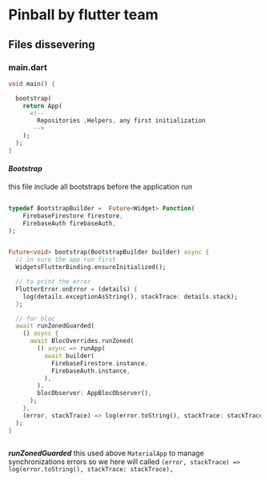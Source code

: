 # Pinball by flutter team

## Files dissevering

### main.dart

```dart
void main() {

  bootstrap(
    return App(
      <!-- 
        Repositories ,Helpers, any first initialization
       -->
    );
  );
}
```

#### *Bootstrap*

this file include all bootstraps before the application run

```dart

typedef BootstrapBuilder =  Future<Widget> Function(
    FirebaseFirestore firestore,
    FirebaseAuth firebaseAuth,
);


Future<void> bootstrap(BootstrapBuilder builder) async {
  // in sure the app run first
  WidgetsFlutterBinding.ensureInitialized();

  // to print the error
  FlutterError.onError = (details) {
    log(details.exceptionAsString(), stackTrace: details.stack);
  };

  // for bloc  
  await runZonedGuarded(
    () async {
      await BlocOverrides.runZoned(
        () async => runApp(
          await builder(
            FirebaseFirestore.instance,
            FirebaseAuth.instance,
          ),
        ),
        blocObserver: AppBlocObserver(),
      );
    },
    (error, stackTrace) => log(error.toString(), stackTrace: stackTrace),
  );
}



```

***runZonedGuarded***
this used above `MaterialApp` to manage synchronizations errors
so we here will called `(error, stackTrace) => log(error.toString(), stackTrace: stackTrace),`
